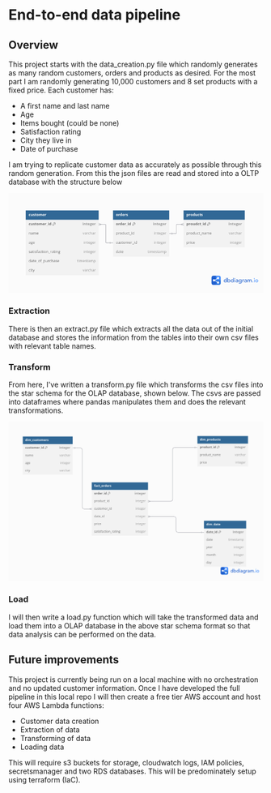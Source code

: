 # End-to-end data pipeline

## Overview

This project starts with the data_creation.py file which randomly generates as many random customers, orders and products as desired. For the most part I am randomly generating 10,000 customers and 8 set products with a fixed price. Each customer has:

- A first name and last name
- Age
- Items bought (could be none)
- Satisfaction rating
- City they live in
- Date of purchase 

I am trying to replicate customer data as accurately as possible through this random generation. From this the json files are read and stored into a OLTP database with the structure below

![Database OLTP](./Untitled.png)

### Extraction

There is then an extract.py file which extracts all the data out of the initial database and stores the information from the tables into their own csv files with relevant table names. 

### Transform

From here, I've written a transform.py file which transforms the csv files into the star schema for the OLAP database, shown below. The csvs are passed into dataframes where pandas manipulates them and does the relevant transformations.

![Database OLTP](./Untitled_OLAP.png)

### Load

I will then write a load.py function which will take the transformed data and load them into a OLAP database in the above star schema format so that data analysis can be performed on the data.

## Future improvements

This project is currently being run on a local machine with no orchestration and no updated customer information. Once I have developed the full pipeline in this local repo I will then create a free tier AWS account and host four AWS Lambda functions:

- Customer data creation
- Extraction of data
- Transforming of data
- Loading data

This will require s3 buckets for storage, cloudwatch logs, IAM policies, secretsmanager and two RDS databases. This will be predominately setup using terraform (IaC). 
